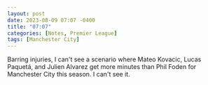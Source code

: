```yaml
---
layout: post
date: 2023-08-09 07:07 -0400
title: "07:07"
categories: [Notes, Premier League]
tags: [Manchester City]
---
```


Barring injuries, I can't see a scenario where Mateo Kovacic, Lucas Paquetá, and Julien Alvarez get more minutes than Phil Foden for Manchester City this season. I can't see it.


